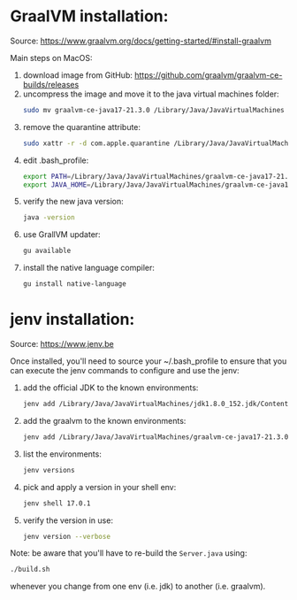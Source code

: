GraalVM installation:
=====================
Source: https://www.graalvm.org/docs/getting-started/#install-graalvm

Main steps on MacOS:
1) download image from GitHub:  https://github.com/graalvm/graalvm-ce-builds/releases
2) uncompress the image and move it to the java virtual machines folder:
   ```bash
   sudo mv graalvm-ce-java17-21.3.0 /Library/Java/JavaVirtualMachines
   ```
4) remove the quarantine attribute: 
   ```bash
   sudo xattr -r -d com.apple.quarantine /Library/Java/JavaVirtualMachines/graalvm-ce-java17-21.3.0
   ```
5) edit .bash_profile:
    ```bash
	export PATH=/Library/Java/JavaVirtualMachines/graalvm-ce-java17-21.3.0/Contents/Home/bin:$PATH
	export JAVA_HOME=/Library/Java/JavaVirtualMachines/graalvm-ce-java17-21.3.0/Contents/Home
    ```
6) verify the new java version: 
   ```bash
   java -version
   ```
7) use GrallVM updater:
   ```bash
   gu available
   ```
8) install the native language compiler: 
   ```bash
   gu install native-language
   ```
   
jenv installation:
==================
Source: https://www.jenv.be

Once installed, you'll need to source your ~/.bash_profile to ensure that you 
can execute the jenv commands to configure and use the jenv:

1) add the official JDK to the known environments:
   ```bash
   jenv add /Library/Java/JavaVirtualMachines/jdk1.8.0_152.jdk/Contents/Home
   ```
2) add the graalvm to the known environments:
   ```bash
   jenv add /Library/Java/JavaVirtualMachines/graalvm-ce-java17-21.3.0/Contents/Home
   ```
3) list the environments:
   ```bash
   jenv versions
   ```
4) pick and apply a version in your shell env:
   ```bash
   jenv shell 17.0.1
   ```
5) verify the version in use:
   ```bash
   jenv version --verbose
   ```

Note: be aware that you'll have to re-build the `Server.java` using:
   ```bash
   ./build.sh
   ```
   whenever you change from one env (i.e. jdk) to another (i.e. graalvm).






